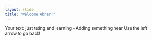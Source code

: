 ```yaml
---
layout: slide
title: "Welcome Abner!"
---
```

Your text: just teting and learning - Adding something hear
Use the left arrow to go back!
